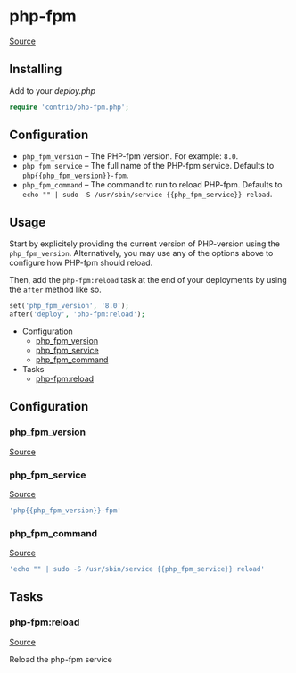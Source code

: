 <!-- DO NOT EDIT THIS FILE! -->
<!-- Instead edit contrib/php-fpm.php -->
<!-- Then run bin/docgen -->

# php-fpm

[Source](/contrib/php-fpm.php)


## Installing

Add to your _deploy.php_

```php
require 'contrib/php-fpm.php';
```

## Configuration

- `php_fpm_version` – The PHP-fpm version. For example: `8.0`.
- `php_fpm_service` – The full name of the PHP-fpm service. Defaults to `php{{php_fpm_version}}-fpm`.
- `php_fpm_command` – The command to run to reload PHP-fpm. Defaults to `echo "" | sudo -S /usr/sbin/service {{php_fpm_service}} reload`.

## Usage

Start by explicitely providing the current version of PHP-version using the `php_fpm_version`.
Alternatively, you may use any of the options above to configure how PHP-fpm should reload.

Then, add the `php-fpm:reload` task at the end of your deployments by using the `after` method like so.

```php
set('php_fpm_version', '8.0');
after('deploy', 'php-fpm:reload');
```



* Configuration
  * [php_fpm_version](#php_fpm_version)
  * [php_fpm_service](#php_fpm_service)
  * [php_fpm_command](#php_fpm_command)
* Tasks
  * [php-fpm:reload](#php-fpmreload)

## Configuration
### php_fpm_version
[Source](https://github.com/deployphp/deployer/blob/master/contrib/php-fpm.php#L32)





### php_fpm_service
[Source](https://github.com/deployphp/deployer/blob/master/contrib/php-fpm.php#L41)



```php title="Default value"
'php{{php_fpm_version}}-fpm'
```


### php_fpm_command
[Source](https://github.com/deployphp/deployer/blob/master/contrib/php-fpm.php#L42)



```php title="Default value"
'echo "" | sudo -S /usr/sbin/service {{php_fpm_service}} reload'
```



## Tasks

### php-fpm:reload
[Source](https://github.com/deployphp/deployer/blob/master/contrib/php-fpm.php#L45)

Reload the php-fpm service


